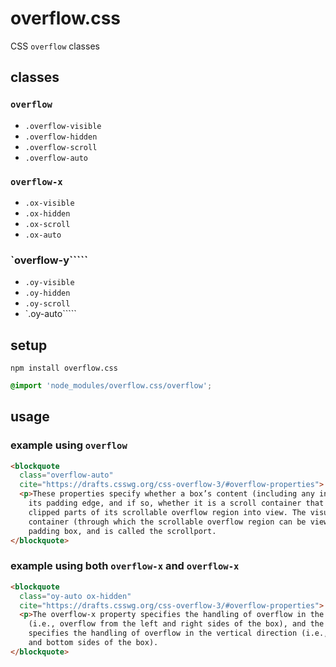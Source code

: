 # overflow.css

CSS `overflow` classes

## classes

### `overflow`
- `.overflow-visible`
- `.overflow-hidden`
- `.overflow-scroll`
- `.overflow-auto`

### `overflow-x`
- `.ox-visible`
- `.ox-hidden`
- `.ox-scroll`
- `.ox-auto`

### `overflow-y`````
- `.oy-visible`
- `.oy-hidden`
- `.oy-scroll`
- `.oy-auto`````

## setup

```
npm install overflow.css
```

```css
@import 'node_modules/overflow.css/overflow';
```

## usage

### example using `overflow`

```html
<blockquote
  class="overflow-auto"
  cite="https://drafts.csswg.org/css-overflow-3/#overflow-properties">
  <p>These properties specify whether a box’s content (including any ink overflow) is clipped to
    its padding edge, and if so, whether it is a scroll container that allows the user to scroll
    clipped parts of its scrollable overflow region into view. The visual viewport of the scroll
    container (through which the scrollable overflow region can be viewed) coincides with its
    padding box, and is called the scrollport.
</blockquote>
```

### example using both `overflow-x` and `overflow-x`

```html
<blockquote
  class="oy-auto ox-hidden"
  cite="https://drafts.csswg.org/css-overflow-3/#overflow-properties">
  <p>The overflow-x property specifies the handling of overflow in the horizontal direction
    (i.e., overflow from the left and right sides of the box), and the overflow-y property
    specifies the handling of overflow in the vertical direction (i.e., overflow from the top
    and bottom sides of the box).
</blockquote>
```

